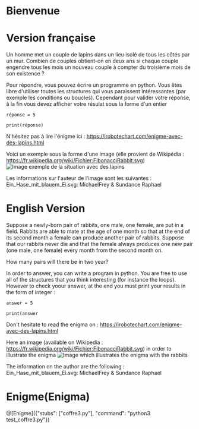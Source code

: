 # Bienvenue

# Version française

Un homme met un couple de lapins dans un lieu isolé de tous les côtés par un mur. Combien de couples obtient-on en deux ans si chaque couple engendre tous les mois un nouveau couple à compter du troisième mois de son existence ?

Pour répondre, vous pouvez écrire un programme en python. Vous êtes libre d'utiliser toutes les structures qui vous paraissent intéressantes (par exemple les conditions ou boucles).  Cependant pour valider votre réponse, à la fin vous devez afficher votre résulat sous la forme d'un entier 

    réponse = 5
    
    print(réponse)

N'hésitez pas à lire l'énigme ici : https://irobotechart.com/enigme-avec-des-lapins.html
    
Voici un exemple sous la forme d'une image (elle provient de Wikipédia : https://fr.wikipedia.org/wiki/Fichier:FibonacciRabbit.svg)
![Image exemple de la situation avec des lapins](https://upload.wikimedia.org/wikipedia/commons/thumb/7/7a/FibonacciRabbit.svg/620px-FibonacciRabbit.svg.png)

Les informations sur l'auteur de l'image sont les suivantes : Ein_Hase_mit_blauem_Ei.svg: MichaelFrey & Sundance Raphael


# English Version
Suppose a newly-born pair of rabbits, one male, one female, are put in a field. Rabbits are able to mate at the age of one month so that at the end of its second month a female can produce another pair of rabbits. Suppose that our rabbits never die and that the female always produces one new pair (one male, one female) every month from the second month on. 

How many pairs will there be in two year?

In order to answer, you can write a program in python. You are free to use all of the structures that you think interesting (for instance the loops).  However to check yoour answer, at the end you must print your results in the form of integer :

    answer = 5
    
    print(answer

Don't hesitate to read the enigma on : https://irobotechart.com/enigme-avec-des-lapins.html

Here an image (available on Wikipedia : https://fr.wikipedia.org/wiki/Fichier:FibonacciRabbit.svg) in order to illustrate the enigma 
![Image which illustrates the enigma with the rabbits](https://upload.wikimedia.org/wikipedia/commons/thumb/7/7a/FibonacciRabbit.svg/620px-FibonacciRabbit.svg.png)

The information on the author are the following : Ein_Hase_mit_blauem_Ei.svg: MichaelFrey & Sundance Raphael

# Enigme(Enigma)

@[Enigme]({"stubs": ["coffre3.py"], "command": "python3 test_coffre3.py"})

